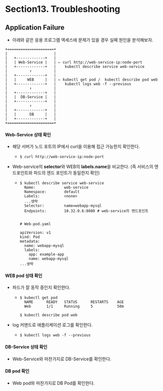 # Section13. Troubleshooting

## Application Failure

- 아래와 같은 응용 프로그램 액세스에 문제가 있을 경우 실패 원인을 분석해보자.

```
+=====================+
|                     |
|   +-------------+   |
|   | Web-Service |   | ⇐ curl http://web-service-ip:node-port
|   +-------------+   |    kubectl describe service web-service
|          ↑          |
|   +-------------+   |
|   |     WEB     |   | ⇐ kubectl get pod /  kubectl describe pod web
|   +-------------+   |    kubectl logs web -f --previous
|          ↑          |
|   +-------------+   |
|   |  DB-Service |   |
|   +-------------+   |
|          ↑          |
|   +-------------+   |
|   |      DB     |   |
|   +-------------+   |
+=====================+
```

#### Web-Service 상태 확인
- 해당 서버가 노드 포트의 IP에서 curl을 이용해 접근 가능한지 확인한다.
  - ```
    $ curl http://web-service-ip:node-port
    ```
- Web-service의 **selector**와 WEB의 **labels.name**을 비교한다. (즉 서비스의 엔드포인트와 파드의 엔드 포인트가 동일한지 확인)
  - ```
    $ kubectl describe service web-service
      Name:             web-service
      Namespace:        default
      Labels:           <none>
      ...생략
      Selector:         name=webapp-mysql
      Endpoints:        10.32.0.6:8080 # web-service의 엔드포인트


    # Web-pod.yaml
    
    apiVersion: v1
    kind: Pod
    metadata:
      name: webapp-mysql
      labels:
        app: example-app
        name: webapp-mysql
    ...생략
    ```

#### WEB pod 상태 확인

- 파드가 잘 동작 중인지 확인한다.
  - ```
    $ kubectl get pod
      NAME      READY   STATUS      RESTARTS    AGE
      Web       1/1     Running     5           50m

    $ kubectl describe pod web
    ```
- log 커맨드로 애플리케이션 로그를 확인한다.
  - ```
    $ kubectl logs web -f --previous
    ```

#### DB-Service 상태 확인

- Web-Service와 마찬가지로 DB-Service를 확인한다.

#### DB pod 확인

- Web pod와 마찬가지로 DB Pod를 확인한다.